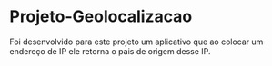 # Projeto-Geolocalizacao
Foi desenvolvido para este projeto um aplicativo que ao colocar um endereço de IP ele retorna o pais de origem desse IP.
